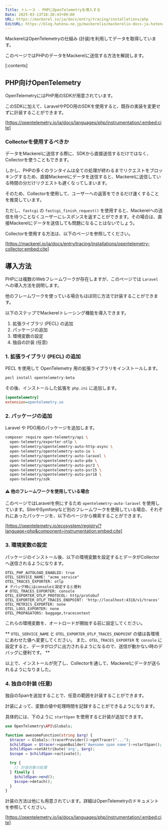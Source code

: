 ```yaml
---
Title: トレース - PHPにOpenTelemetryを導入する
Date: 2025-03-13T16:38:43+09:00
URL: https://mackerel.io/ja/docs/entry/tracing/installations/php
EditURL: https://blog.hatena.ne.jp/mackerelio/mackerelio-docs-ja.hatenablog.mackerel.io/atom/entry/6802418398333960649
---
```


MackerelはOpenTelemetryの仕組み (計装)を利用してデータを取得しています。

このページではPHPのデータをMackerelに送信する方法を解説します。

[:contents]

## PHP向けOpenTelemetry

OpenTelemetryにはPHP用のSDKが用意されています。

このSDKに加えて、LaravelやPDO用のSDKを使用すると、既存の実装を変更せずに計装することができます。

[https://opentelemetry.io/ja/docs/languages/php/instrumentation/:embed:cite]

### Collectorを使用するべきか

データをMackerelに送信する際に、SDKから直接送信するだけではなく、Collectorを使うこともできます。

しかし、PHPの多くのランタイムは全ての処理が終わるまでリクエストをブロッキングするため、直接Mackerelにデータを送信すると、Mackerelに送信している時間の分だけリクエストも遅くなってしまいます。

そのため、Collectorを使用して、ユーザーへの返答をできるだけ速くすることを推奨しています。

ただし、`fastcgi` の `fastcgi_finish_request()` を使用すると、Mackerelへの送信を待つことなくユーザーにレスポンスを返すことができます。その場合は、直接Mackerelにデータを送信しても問題になることはないでしょう。

Collectorを使用する方法は、以下のページを参照してください。

[https://mackerel.io/ja/docs/entry/tracing/installations/opentelemetry-collector:embed:cite]

## 導入方法

PHPには複数のWebフレームワークが存在しますが、このページでは `Laravel` への導入方法を説明します。

他のフレームワークを使っている場合もほぼ同じ方法で計装することができます。

以下のステップでMackerelトレーシング機能を導入できます。

1. 拡張ライブラリ (PECL) の追加
2. パッケージの追加
3. 環境変数の設定
4. 独自の計装 (任意)

### 1. 拡張ライブラリ (PECL) の追加

PECL を使用して OpenTelemetry 用の拡張ライブラリをインストールします。

```bash
pecl install opentelemetry-beta
```

その後、インストールした拡張を `php.ini` に追加します。

```ini
[opentelemetry]
extension=opentelemetry.so
```

### 2. パッケージの追加

Laravel や PDO用のパッケージを追加します。

```bash
composer require open-telemetry/api \
  open-telemetry/exporter-otlp \
  open-telemetry/opentelemetry-auto-http-async \
  open-telemetry/opentelemetry-auto-io \
  open-telemetry/opentelemetry-auto-laravel \
  open-telemetry/opentelemetry-auto-pdo \
  open-telemetry/opentelemetry-auto-psr3 \
  open-telemetry/opentelemetry-auto-psr15 \
  open-telemetry/opentelemetry-auto-psr18 \
  open-telemetry/sdk
```

#### ⚠️ 他のフレームワークを使用している場合

このページではLaravelを例にするため `opentelemetry-auto-laravel` を使用しています。SlimやSymfonyなど別のフレームワークを使用している場合、それぞれにあったパッケージを、以下のページから検索することができます。

[https://opentelemetry.io/ecosystem/registry/?language=php&component=instrumentation:embed:cite]

### 3. 環境変数の設定

パッケージのインストール後、以下の環境変数を設定するとデータがCollectorへ送信されるようになります。

```
OTEL_PHP_AUTOLOAD_ENABLED: true
OTEL_SERVICE_NAME: "acme_service"
OTEL_TRACES_EXPORTER: otlp
# デバッグ時にはconsoleと設定すると便利
# OTEL_TRACES_EXPORTER: console
OTEL_EXPORTER_OTLP_PROTOCOL: http/protobuf
OTEL_EXPORTER_OTLP_TRACES_ENDPOINT: 'http://localhost:4318/v1/traces'
OTEL_METRICS_EXPORTER: none
OTEL_LOGS_EXPORTER: none
OTEL_PROPAGATORS: baggage,tracecontext
```

これらの環境変数を、オートロードが開始する前に設定してください。

** `OTEL_SERVICE_NAME` と `OTEL_EXPORTER_OTLP_TRACES_ENDPOINT` の値は各環境にあわせた値へ変更してください。 また、`OTEL_TRACES_EXPORTER` を `console` に設定すると、データがログに出力されるようになるので、送信が動かない時のデバッグに便利です。 **

以上で、インストールが完了し、Collectorを通して、Mackerelにデータが送られるようになりました。

### 4. 独自の計装 (任意)

独自のSpanを追加することで、任意の範囲を計装することができます。

計装によって、変数の値や処理時間を記録することができるようになります。

具体的には、下のように `startSpan` を使用すると計装が追加できます。

```php
use OpenTelemetry\API\Globals;

function awesomeFunction(string $arg) {
  $tracer = Globals::tracerProvider()->getTracer("...");
  $childSpan = $tracer->spanBuilder('Awesome span name')->startSpan();
  $childSpan->setAttribute('arg', $arg);
  $scope = $childSpan->activate();

  try {
    // 計装対象の処理
  } finally {
    $childSpan->end();
    $scope->detach();
  }
}
```

計装の方法は他にも用意されています。詳細はOpenTelemetryのドキュメントを参照してください。

[https://opentelemetry.io/ja/docs/languages/php/instrumentation/:embed:cite]
